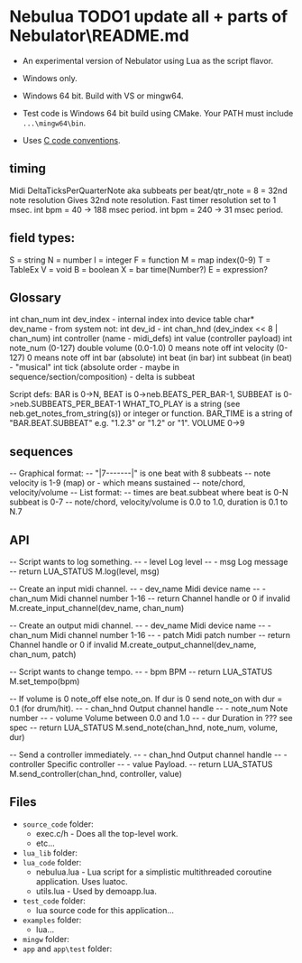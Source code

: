 # Nebulua TODO1 update all + parts of Nebulator\README.md

- An experimental version of Nebulator using Lua as the script flavor.
- Windows only.
- Windows 64 bit. Build with VS or mingw64.
- Test code is Windows 64 bit build using CMake. Your PATH must include `...\mingw64\bin`.

- Uses [C code conventions](https://github.com/cepthomas/c_bag_of_tricks/blob/master/conventions.md).


## timing
Midi DeltaTicksPerQuarterNote aka subbeats per beat/qtr_note = 8 = 32nd note resolution
Gives 32nd note resolution.
Fast timer resolution set to 1 msec.
int bpm = 40 -> 188 msec period.
int bpm = 240 -> 31 msec period.


## field types:
S = string
N = number
I = integer
F = function
M = map index(0-9)
T = TableEx
V = void
B = boolean
X = bar time(Number?)
E = expression?


## Glossary
int chan_num
int dev_index - internal index into device table
char* dev_name - from system
not: int dev_id - 
    int chan_hnd (dev_index << 8 | chan_num)
    int controller (name - midi_defs)
    int value (controller payload)
    int note_num (0-127)
    double volume (0.0-1.0) 0 means note off
    int velocity (0-127) 0 means note off
    int bar (absolute)
    int beat (in bar)
    int subbeat (in beat) - "musical"
    int tick (absolute order - maybe in sequence/section/composition) - delta is subbeat

Script defs:
   BAR is 0->N, BEAT is 0->neb.BEATS_PER_BAR-1, SUBBEAT is 0->neb.SUBBEATS_PER_BEAT-1
   WHAT_TO_PLAY is a string (see neb.get_notes_from_string(s)) or integer or function.
   BAR_TIME is a string of "BAR.BEAT.SUBBEAT" e.g. "1.2.3" or "1.2" or "1".
   VOLUME 0->9



## sequences
-- Graphical format:
-- "|7-------|" is one beat with 8 subbeats
-- note velocity is 1-9 (map) or - which means sustained
-- note/chord, velocity/volume
-- List format:
-- times are beat.subbeat where beat is 0-N subbeat is 0-7
-- note/chord, velocity/volume is 0.0 to 1.0, duration is 0.1 to N.7

## API
-- Script wants to log something.
-- - level Log level
-- - msg Log message
-- return LUA_STATUS
M.log(level, msg)

-- Create an input midi channel.
-- - dev_name Midi device name
-- - chan_num Midi channel number 1-16
-- return Channel handle or 0 if invalid
M.create_input_channel(dev_name, chan_num)

-- Create an output midi channel.
-- - dev_name Midi device name
-- - chan_num Midi channel number 1-16
-- - patch Midi patch number
-- return Channel handle or 0 if invalid
M.create_output_channel(dev_name, chan_num, patch)

-- Script wants to change tempo.
-- - bpm BPM
-- return LUA_STATUS
M.set_tempo(bpm)

-- If volume is 0 note_off else note_on. If dur is 0 send note_on with dur = 0.1 (for drum/hit).
-- - chan_hnd Output channel handle
-- - note_num Note number
-- - volume Volume between 0.0 and 1.0
-- - dur Duration in ??? see spec
-- return LUA_STATUS
M.send_note(chan_hnd, note_num, volume, dur)

-- Send a controller immediately.
-- - chan_hnd Output channel handle
-- - controller Specific controller
-- - value Payload.
-- return LUA_STATUS
M.send_controller(chan_hnd, controller, value)


## Files
- `source_code` folder:
    - exec.c/h - Does all the top-level work.
    - etc...
- `lua_lib` folder:
- `lua_code` folder:
    - nebulua.lua - Lua script for a simplistic multithreaded coroutine application. Uses luatoc.
    - utils.lua - Used by demoapp.lua.
- `test_code` folder:
    - lua source code for this application...
- `examples` folder:
    - lua...
- `mingw` folder:
- `app` and `app\test` folder:


